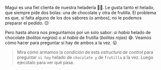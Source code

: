 <gs-attire attire-url="https://raw.githubusercontent.com/MumukiProject/mumuki-guia-gobstones-alternativa-kids/master/assets/attires/config.json"></gs-attire> <gs-toolbox toolbox-url="https://raw.githubusercontent.com/MumukiProject/mumuki-guia-gobstones-muchos-sabores-combinados-kids/master/assets/toolbox.xml"></gs-toolbox>

Magui es una fiel clienta de nuestra heladería :girl::shaved_ice:. Le gusta tanto el helado, que siempre pide dos bolas: una de chocolate y otra de frutilla. El problema es que, si falta alguno de los dos sabores (o ambos), no le podemos preparar el pedido. :pensive:

Pero hasta ahora nos preguntamos por un solo sabor: _si había_ helado de chocolate (_bolitas negras_) o _si había_ de frutilla (_bolitas rojas_) :sweat_smile:. Veamos cómo hacer para preguntar si hay de ambos a la vez. :open_mouth:

> Mira cómo armamos la _condición_ de esta _estructura de control_ para preguntar `si hay` helado de `chocolate y` de `frutilla` a la vez. Luego ejecútalo para ver qué pasa. 
